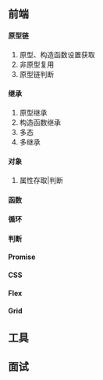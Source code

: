 ## 前端

#### 原型链

1. 原型、构造函数设置获取
2. 非原型复用
3. 原型链判断

#### 继承

1. 原型继承
2. 构造函数继承
3. 多态
4. 多继承

#### 对象

1. 属性存取|判断

#### 函数

#### 循环

#### 判断

#### Promise

#### CSS

#### Flex

#### Grid

## 工具

## 面试